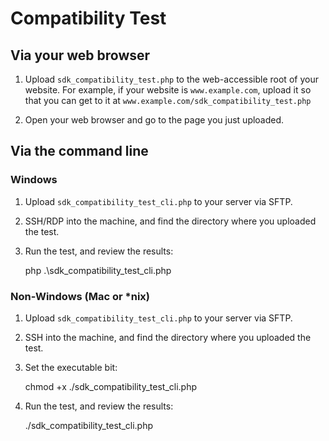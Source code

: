 # Compatibility Test

## Via your web browser

1. Upload `sdk_compatibility_test.php` to the web-accessible root of your website.
For example, if your website is `www.example.com`, upload it so that you can get
to it at `www.example.com/sdk_compatibility_test.php`

2. Open your web browser and go to the page you just uploaded.


## Via the command line

### Windows

1. Upload `sdk_compatibility_test_cli.php` to your server via SFTP.

2. SSH/RDP into the machine, and find the directory where you uploaded the test.

3. Run the test, and review the results:

	php .\sdk_compatibility_test_cli.php


### Non-Windows (Mac or *nix)

1. Upload `sdk_compatibility_test_cli.php` to your server via SFTP.

2. SSH into the machine, and find the directory where you uploaded the test.

3. Set the executable bit:

	chmod +x ./sdk_compatibility_test_cli.php

4. Run the test, and review the results:

	./sdk_compatibility_test_cli.php
